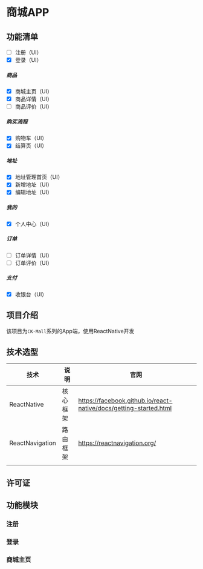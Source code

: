 # 商城APP

## 功能清单

- [ ] 注册（UI）
- [x] 登录（UI）

##### 商品
- [x] 商城主页（UI）
- [x] 商品详情（UI）
- [ ] 商品评价（UI）

##### 购买流程
- [x] 购物车（UI）
- [x] 结算页（UI）

##### 地址
- [x] 地址管理首页（UI）
- [x] 新增地址（UI）
- [x] 编辑地址（UI）

##### 我的
- [x] 个人中心（UI）

##### 订单
- [ ] 订单详情（UI）
- [ ] 订单评价（UI）

##### 支付
- [x] 收银台（UI）



## 项目介绍

该项目为`CK-Mall`系列的App端，使用ReactNative开发

## 技术选型

| 技术            | 说明     | 官网                                                         |
| --------------- | -------- | ------------------------------------------------------------ |
| ReactNative     | 核心框架 | https://facebook.github.io/react-native/docs/getting-started.html |
| ReactNavigation | 路由框架 | https://reactnavigation.org/                                 |
|                 |          |                                                              |



## 许可证



## 功能模块

### 注册

### 登录

### 商城主页

### 